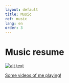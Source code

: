 ```yaml
---
layout: default
title: Music
ref: music
lang: en
order: 3
---
```


# Music resume

[![alt text](https://www.gravatar.com/avatar/… "PDF version")](path)

[Some videos of me playing!]()
